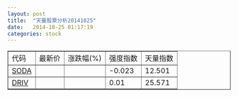 ```yaml
---
layout: post
title:  "天量股票分析20141025"
date:   2014-10-25 01:17:19
categories: stock
---
```

<script type="text/javascript">
var stockList = []
stockList.push('gb_soda');
stockList.push('gb_driv');
</script>

<table border="1">
 <tr>
  <td>代码</td>
  <td>最新价</td>
  <td>涨跌幅(%)</td>
 <td>强度指数</td>
 <td>天量指数</td>
</tr>
  <tr id="soda"><td><a href="http://stock.finance.sina.com.cn/usstock/quotes/SODA.html" target="_blank">SODA</a></td><td></td><td></td><td>-0.023</td><td>12.501</td></tr>
  <tr id="driv"><td><a href="http://stock.finance.sina.com.cn/usstock/quotes/DRIV.html" target="_blank">DRIV</a></td><td></td><td></td><td>0.01</td><td>25.571</td></tr>
</table>
